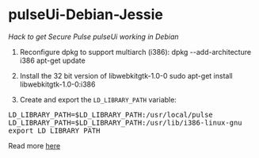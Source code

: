 # pulseUi-Debian-Jessie
*Hack to get Secure Pulse pulseUi working in Debian*

1. Reconfigure dpkg to support multiarch (i386):
dpkg --add-architecture i386
apt-get update

2. Install the 32 bit version of libwebkitgtk-1.0-0
sudo apt-get install libwebkitgtk-1.0-0:i386

3. Create and export the `LD_LIBRARY_PATH` variable:
<pre>LD_LIBRARY_PATH=$LD_LIBRARY_PATH:/usr/local/pulse
LD_LIBRARY_PATH=$LD_LIBRARY_PATH:/usr/lib/i386-linux-gnu
export LD_LIBRARY_PATH</pre>

Read more [here](https://forums.pulsesecure.net/topic/pulse-desktop-clients/1001595-pulse-secure-linux-ui)

